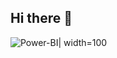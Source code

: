 ## Hi there 👋
![Power-BI](https://github.com/user-attachments/assets/c3d9e110-6e55-4414-938a-ae1703170d1e)| width=100

<!--
**riglesiassanz/riglesiassanz** is a ✨ _special_ ✨ repository because its `README.md` (this file) appears on your GitHub profile.

Here are some ideas to get you started:

- 🔭 I’m currently working on ...
- 🌱 I’m currently learning ...
- 👯 I’m looking to collaborate on ...
- 🤔 I’m looking for help with ...
- 💬 Ask me about ...
- 📫 How to reach me: ...
- 😄 Pronouns: ...
- ⚡ Fun fact: ...
-->
